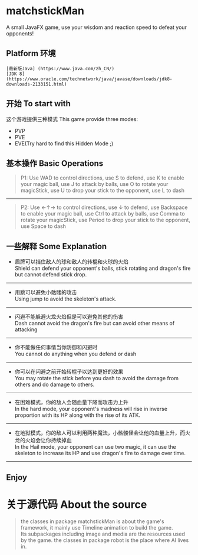 # matchstickMan
  A small JavaFX game, use your wisdom and reaction speed to defeat your opponents!
  
## Platform 环境
    [最新版Java] (https://www.java.com/zh_CN/)
    [JDK 8] (https://www.oracle.com/technetwork/java/javase/downloads/jdk8-downloads-2133151.html)
## 开始 To start with  
  这个游戏提供三种模式 This game provide three modes:
  * PVP
  * PVE
  * EVE(Try hard to find this Hidden Mode ;)
## 基本操作 Basic Operations
>P1: Use WAD to control directions, use S to defend, use K to enable your magic ball, use J to attack by balls, use O to rotate your magicStick, use U to drop your stick to the opponent, use L to dash  
****
>P2: Use ←↑→ to control directions, use ↓ to defend, use Backspace to enable your magic ball, use Ctrl to attack by balls, use Comma to rotate your magicStick, use Period to drop your stick to the opponent, use Space to dash  
  
## 一些解释 Some Explanation
* 盾牌可以挡住敌人的球和敌人的转棍和火球的火焰  
Shield can defend your opponent's balls, stick rotating and dragon's fire but cannot defend stick drop.
****
* 用跳可以避免小骷髅的攻击  
Using jump to avoid the skeleton's attack.
****
* 闪避不能躲避火龙火焰但是可以避免其他的伤害  
Dash cannot avoid the dragon's fire but can avoid other means of attacking
****
* 你不能做任何事情当你防御和闪避时  
You cannot do anything when you defend or dash
****
* 你可以在闪避之前开始转棍子以达到更好的效果  
You may rotate the stick before you dash to avoid the damage from others and do damage to others.
****
* 在困难模式，你的敌人会随血量下降而攻击力上升  
In the hard mode, your opponent's madness will rise in inverse proportion with its HP along with the rise of its ATK.
****
* 在地狱模式，你的敌人可以利用两种魔法，小骷髅怪会让他的血量上升，而火龙的火焰会让你持续掉血  
In the Hail mode, your opponent can use two magic, it can use the skeleton to increase its HP and use dragon's fire to damage over time.
****

## Enjoy

# 关于源代码 About the source
>the classes in package matchstickMan is about the game's framework, it mainly use Timeline animation to build the game.  
Its subpackages including image and media are the resources used by the game.
>the classes in package robot is the place where AI lives in.
